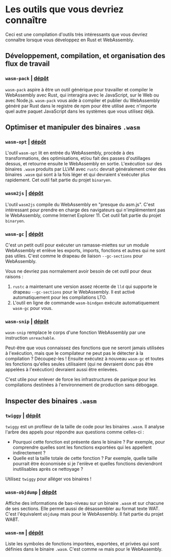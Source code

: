 <!--
# Tools You Should Know
-->

# Les outils que vous devriez connaître

<!--
This is a curated list of awesome tools you should know about when doing Rust
and WebAssembly development.
-->

Ceci est une compilation d'outils très intéressants que vous devriez connaître
lorsque vous développez en Rust et WebAssembly.

<!--
## Development, Build, and Workflow Orchestration
-->

## Développement, compilation, et organisation des flux de travail

<!--
### `wasm-pack` | [repository](https://github.com/rustwasm/wasm-pack)
-->

### `wasm-pack` | [dépôt](https://github.com/rustwasm/wasm-pack)

<!--
`wasm-pack` seeks to be a one-stop shop for building and working with Rust-
generated WebAssembly that you would like to interoperate with JavaScript, on
the Web or with Node.js. `wasm-pack` helps you build and publish Rust-generated
WebAssembly to the npm registry to be used alongside any other JavaScript
package in workflows that you already use.
-->

`wasm-pack` aspire à être un outil générique pour travailler et compiler le
WebAssembly avec Rust, qui interagira avec le JavaScript, sur le Web ou avec
Node.js. `wasm-pack` vous aide à compiler et publier du WebAssembly généré par
Rust dans le registre de npm pour être utilisé avec n'importe quel autre paquet
JavaScript dans les systèmes que vous utilisez déjà.

<!--
## Optimizing and Manipulating `.wasm` Binaries
-->

## Optimiser et manipuler des binaires `.wasm`

<!--
### `wasm-opt` | [repository](https://github.com/WebAssembly/binaryen)
-->

### `wasm-opt` | [dépôt](https://github.com/WebAssembly/binaryen)

<!--
The `wasm-opt` tool reads WebAssembly as input, runs transformation,
optimization, and/or instrumentation passes on it, and then emits the
transformed WebAssembly as output. Running it on the `.wasm` binaries produced
by LLVM by way of `rustc` will usually create `.wasm` binaries that are both
smaller and execute faster. This tool is a part of the `binaryen` project.
-->

L'outil `wasm-opt` lit en entrée du WebAssembly, procède à des transformations,
des optimisations, et/ou fait des passes d'outillages dessus, et retourne
ensuite le WebAssembly en sortie. L'exécution sur des binaires `.wasm` produits
par LLVM avec `rustc` devrait généralement créer des binaires `.wasm` qui sont
à la fois léger et qui devraient s'exécuter plus rapidement. Cet outil fait
partie du projet `binaryen`.

<!--
### `wasm2js` | [repository](https://github.com/WebAssembly/binaryen)
-->

### `wasm2js` | [dépôt](https://github.com/WebAssembly/binaryen)

<!--
The `wasm2js` tool compiles WebAssembly into "almost asm.js". This is great for
supporting browsers that don't have a WebAssembly implementation, such as
Internet Explorer 11. This tool is a part of the `binaryen` project.
-->

L'outil `wasm2js` compile du WebAssembly en "presque du asm.js". C'est
intéressant pour prendre en charge des navigateurs qui n'implémentent pas le
WebAssembly, comme Internet Explorer 11. Cet outil fait partie du projet
`binaryen`.

<!--
### `wasm-gc` | [repository](https://github.com/alexcrichton/wasm-gc)
-->

### `wasm-gc` | [dépôt](https://github.com/alexcrichton/wasm-gc)

<!--
A small tool to garbage collect a WebAssembly module and remove all unneeded
exports, imports, functions, etc. This is effectively a `--gc-sections` linker
flag for WebAssembly.
-->

C'est un petit outil pour exécuter un ramasse-miettes sur un module WebAssembly
et enlève les exports, imports, fonctions et autres qui ne sont pas utiles.
C'est comme le drapeau de liaison `--gc-sections` pour WebAssembly.

<!--
You don't usually need to use this tool yourself because of two reasons:
-->

Vous ne devriez pas normalement avoir besoin de cet outil pour deux raisons :

<!--
1. `rustc` now has a new enough version of `lld` that it supports the
   `--gc-sections` flag for WebAssembly. This is automatically enabled for LTO
   builds.
2. The `wasm-bindgen` CLI tool runs `wasm-gc` for you automatically.
-->

1. `rustc` a maintenant une version assez récente de `lld` qui supporte le
   drapeau `--gc-sections` pour le WebAssembly. Il est activé automatiquement
   pour les compilations LTO.
2. L'outil en ligne de commande `wasm-bindgen` exécute automatiquement `wasm-gc`
   pour vous.

<!--
### `wasm-snip` | [repository](https://github.com/rustwasm/wasm-snip)
-->

### `wasm-snip` | [dépôt](https://github.com/rustwasm/wasm-snip)

<!--
`wasm-snip` replaces a WebAssembly function's body with an `unreachable`
instruction.
-->

`wasm-snip` remplace le corps d'une fonction WebAssembly par une instruction
`unreachable`.

<!--
Maybe you know that some function will never be called at runtime, but the
compiler can't prove that at compile time? Snip it! Then run `wasm-gc` again and
all the functions it transitively called (which could also never be called at
runtime) will get removed too.
-->

Peut-être que vous connaissez des fonctions que ne seront jamais utilisées à
l'exécution, mais que le compilateur ne peut pas le détecter à la compilation ?
Découpez-les ! Ensuite exécutez à nouveau `wasm-gc` et toutes les fonctions
qu'elles seules utilisaient (qui ne devraient donc pas être appelées à
l'exécution) devraient aussi être enlevées.

<!--
This is useful for forcibly removing Rust's panicking infrastructure in
non-debug production builds.
-->

C'est utile pour enlever de force les infrastructures de panique pour les
compilations destinées à l'environnement de production sans débogage.

<!--
## Inspecting `.wasm` Binaries
-->

## Inspecter des binaires `.wasm`

<!--
### `twiggy` | [repository](https://github.com/rustwasm/twiggy)
-->

### `twiggy` | [dépôt](https://github.com/rustwasm/twiggy)

<!--
`twiggy` is a code size profiler for `.wasm` binaries. It analyzes a binary's
call graph to answer questions like:
-->

`twiggy` est un profileur de la taille de code pour les binaires `.wasm`. Il
analyse l'arbre des appels pour répondre aux questions comme celles-ci :

<!--
* Why was this function included in the binary in the first place? I.e. which
  exported functions are transitively calling it?
* What is the retained size of this function? I.e. how much space would be saved
  if I removed it and all the functions that become dead code after its removal.
-->

* Pourquoi cette fonction est présente dans le binaire ? Par exemple, pour
  comprendre quelles sont les fonctions exportées qui les appellent
  indirectement ?
* Quelle est la taille totale de cette fonction ? Par exemple, quelle taille
  pourrait être économisée si je l'enlève et quelles fonctions deviendront
  inutilisables après ce nettoyage ?

<!--
Use `twiggy` to make your binaries slim!
-->

Utilisez `twiggy` pour alléger vos binaires !

<!--
### `wasm-objdump` | [repository](https://github.com/WebAssembly/wabt)
-->

### `wasm-objdump` | [dépôt](https://github.com/WebAssembly/wabt)

<!--
Print low-level details about a `.wasm` binary and each of its sections. Also
supports disassembling into the WAT text format. It's like `objdump` but for
WebAssembly. This is a part of the WABT project.
-->

Affiche des informations de bas-niveau sur un binaire `.wasm` et sur chacune de
ses sections. Elle permet aussi de désassembler au format texte WAT. C'est
l'équivalent `objdump` mais pour le WebAssembly. Il fait partie du projet WABT.

<!--
### `wasm-nm` | [repository](https://github.com/fitzgen/wasm-nm)
-->

### `wasm-nm` | [dépôt](https://github.com/fitzgen/wasm-nm)

<!--
List the imported, exported, and private function symbols defined within a
`.wasm` binary. It's like `nm` but for WebAssembly.
-->

Liste les symboles de fonctions importées, exportées, et privées qui sont
définies dans le binaire `.wasm`. C'est comme `nm` mais pour le WebAssembly.
